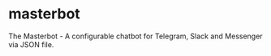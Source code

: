 # masterbot
The Masterbot - A configurable chatbot for Telegram, Slack and Messenger via JSON file.
